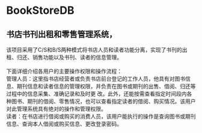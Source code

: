 # BookStoreDB
## 书店书刊出租和零售管理系统，
该项目采用了C/S和B/S两种模式将书店人员和读者功能分离，实现了书刊的出租、归还、销售功能以及书刊、读者的信息管理。</br></br>
下面详细介绍各用户的主要操作权限和操作流程：</br>
管理人员：这里指书店经营者或负责书店前台登记的工作人员，他具有对图书信息、期刊信息和读者信息的管理权限，并负责在图书或期刊的出售、借阅、归还等过程中的信息采集、准确记录和及时更    改。此外，还能按需查看指定时间段内各种图书、期刊的借阅、零售情况，也可以查看指定读者的借阅、购买情况。该用户对此管理系统具有绝对的操作和管理权限。</br>
读者：在书店进行借阅或购买的消费人员，该用户能执行的操作是查询图书或期刊信息、查询本人借阅或购买信息、更改登录密码。</br>
